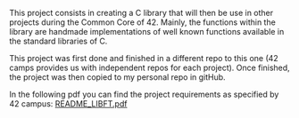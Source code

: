 
This project consists in creating a C library that will then be use in other projects during the Common Core of 42. Mainly, the functions within the library are handmade implementations of well known functions available in the standard libraries of C. 

This project was first done and finished in a different repo to this one (42 camps provides us with independent repos for each project). Once finished, the project was then copied to my personal repo in gitHub.

In the following pdf you can find the project requirements as specified by 42 campus:
[README_LIBFT.pdf](https://github.com/Alvicina/LIBFT/files/15310029/README_LIBFT.pdf)
